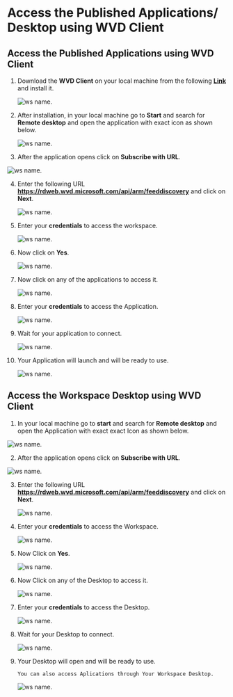# Access the Published Applications/ Desktop using WVD Client

## Access the Published Applications using WVD Client

1. Download the **WVD Client** on your local machine from the following [**Link**](https://docs.microsoft.com/en-us/azure/virtual-desktop/connect-windows-7-and-10) and install it.
   
   ![ws name.](media/50.png)
   
   
2. After installation, in your local machine go to **Start** and search for **Remote desktop** and open the application with exact icon as shown below.

   ![ws name.](media/51.png)
   
   
3. After the application opens click on **Subscribe with URL**.

  ![ws name.](media/52.png)
  
  
4. Enter the following URL **https://rdweb.wvd.microsoft.com/api/arm/feeddiscovery** and click on **Next**.

   ![ws name.](media/53.png)
   
   
5. Enter your **credentials** to access the workspace.

   ![ws name.](media/54.png)
   
   
6. Now click on **Yes**.

   ![ws name.](media/55.png)
   
   
7. Now click on any of the applications to access it.

   ![ws name.](media/56.png)
   

8. Enter your **credentials** to access the Application.

   ![ws name.](media/57.png)
   

9. Wait for your application to connect.

   ![ws name.](media/58.png)
   

10. Your Application will launch and will be ready to use.

    ![ws name.](media/59.png)
    
    

## Access the Workspace Desktop using WVD Client

1. In your local machine go to **start** and search for **Remote desktop** and open the Application with exact exact Icon as shown below.

![ws name.](media/51.png)


2. After the application opens click on **Subscribe with URL**.

  ![ws name.](media/52.png)
  
  
3. Enter the following URL **https://rdweb.wvd.microsoft.com/api/arm/feeddiscovery** and click on **Next**.

   ![ws name.](media/53.png)
   
   
4. Enter your **credentials** to access the Workspace.

   ![ws name.](media/54.png)
   
   
5. Now Click on **Yes**.

   ![ws name.](media/55.png)
   
   
6. Now Click on any of the Desktop to access it.

   ![ws name.](media/60.png)
   

8. Enter your **credentials** to access the Desktop.

   ![ws name.](media/61.png)
   

9. Wait for your Desktop to connect.

   ![ws name.](media/62.png)
   

10. Your Desktop will open and will be ready to use.

        You can also access Aplications through Your Workspace Desktop.
        
     ![ws name.](media/63.png)   
     
    
